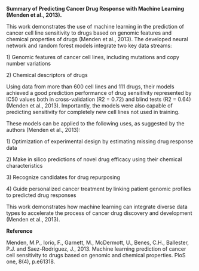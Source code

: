 **Summary of Predicting Cancer Drug Response with Machine Learning
(Menden et al., 2013).**

This work demonstrates the use of machine learning in the prediction of
cancer cell line sensitivity to drugs based on genomic features and
chemical properties of drugs (Menden et al., 2013). The developed neural
network and random forest models integrate two key data streams:

1\) Genomic features of cancer cell lines, including mutations and copy
number variations

2\) Chemical descriptors of drugs

Using data from more than 600 cell lines and 111 drugs, their models
achieved a good prediction performance of drug sensitivity represented
by IC50 values both in cross-validation (R2 = 0.72) and blind tests (R2
= 0.64) (Menden et al., 2013). Importantly, the models were also capable
of predicting sensitivity for completely new cell lines not used in
training.

These models can be applied to the following uses, as suggested by the
authors (Menden et al., 2013):

1\) Optimization of experimental design by estimating missing drug
response data

2\) Make in silico predictions of novel drug efficacy using their
chemical characteristics

3\) Recognize candidates for drug repurposing

4\) Guide personalized cancer treatment by linking patient genomic
profiles to predicted drug responses

This work demonstrates how machine learning can integrate diverse data
types to accelerate the process of cancer drug discovery and development
(Menden et al., 2013).

**Reference**

Menden, M.P., Iorio, F., Garnett, M., McDermott, U., Benes, C.H.,
Ballester, P.J. and Saez-Rodriguez, J., 2013. Machine learning
prediction of cancer cell sensitivity to drugs based on genomic and
chemical properties. PloS one, 8(4), p.e61318.
